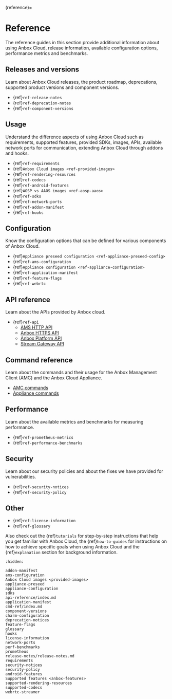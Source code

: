 (reference)=
# Reference

The reference guides in this section provide additional information about using Anbox Cloud, release information, available configuration options, performance metrics and benchmarks.

## Releases and versions

Learn about Anbox Cloud releases, the product roadmap, deprecations, supported product versions and component versions.

* {ref}`ref-release-notes`
* {ref}`ref-deprecation-notes`
* {ref}`ref-component-versions`

## Usage

Understand the difference aspects of using Anbox Cloud such as requirements, supported features, provided SDKs, images, APIs, available network ports for communication, extending Anbox Cloud through addons and hooks.

* {ref}`ref-requirements`
* {ref}`Anbox Cloud images <ref-provided-images>`
* {ref}`ref-rendering-resources`
* {ref}`ref-codecs`
* {ref}`ref-android-features`
* {ref}`AOSP vs AAOS images <ref-aosp-aaos>`
* {ref}`ref-sdks`
* {ref}`ref-network-ports`
* {ref}`ref-addon-manifest`
* {ref}`ref-hooks`

## Configuration

Know the configuration options that can be defined for various components of Anbox Cloud.

* {ref}`Appliance preseed configuration <ref-appliance-preseed-config>`
* {ref}`ref-ams-configuration`
* {ref}`Appliance configuration <ref-appliance-configuration>`
* {ref}`ref-application-manifest`
* {ref}`ref-feature-flags`
* {ref}`ref-webrtc`

## API reference

Learn about the APIs provided by Anbox cloud.

* {ref}`ref-api`
  - [AMS HTTP API](https://documentation.ubuntu.com/anbox-cloud/en/latest/reference/api-reference/ams-api/)
  - [Anbox HTTPS API](https://documentation.ubuntu.com/anbox-cloud/en/latest/reference/api-reference/anbox-https-api/)
  - [Anbox Platform API](https://canonical.github.io/anbox-cloud.github.com/latest/anbox-platform-sdk/)
  - [Stream Gateway API](https://documentation.ubuntu.com/anbox-cloud/en/latest/reference/api-reference/gateway-api/)


## Command reference

Learn about the commands and their usage for the Anbox Management Client (AMC) and the Anbox Cloud Appliance.

* [AMC commands](./cmd-ref/amc/ams.amc.md)
* [Appliance commands](./cmd-ref/appliance/anbox-cloud-appliance.md)

## Performance

Learn about the available metrics and benchmarks for measuring performance.

* {ref}`ref-prometheus-metrics`
* {ref}`ref-performance-benchmarks`

## Security

Learn about our security policies and about the fixes we have provided for vulnerabilities.

* {ref}`ref-security-notices`
* {ref}`ref-security-policy`

## Other

* {ref}`ref-license-information`
* {ref}`ref-glossary`

Also check out the {ref}`tutorials` for step-by-step instructions that help you get familiar with Anbox Cloud, the {ref}`how-to-guides` for instructions on how to achieve specific goals when using Anbox Cloud and the {ref}`explanation` section for background information.

```{toctree}
:hidden:

addon-manifest
ams-configuration
Anbox Cloud images <provided-images>
appliance-preseed
appliance-configuration
sdks
api-reference/index.md
application-manifest
cmd-ref/index.md
component-versions
charm-configuration
deprecation-notices
feature-flags
glossary
hooks
license-information
network-ports
perf-benchmarks
prometheus
release-notes/release-notes.md
requirements
security-notices
security-policy
android-features
Supported features <anbox-features>
supported-rendering-resources
supported-codecs
webrtc-streamer
```
